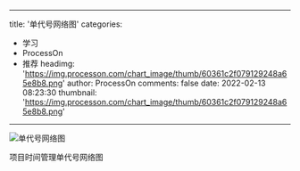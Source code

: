 
---
title: '单代号网络图'
categories: 
 - 学习
 - ProcessOn
 - 推荐
headimg: 'https://img.processon.com/chart_image/thumb/60361c2f079129248a65e8b8.png'
author: ProcessOn
comments: false
date: 2022-02-13 08:23:30
thumbnail: 'https://img.processon.com/chart_image/thumb/60361c2f079129248a65e8b8.png'
---

<div>   
<img class="thumb" alt="单代号网络图" src="https://img.processon.com/chart_image/thumb/60361c2f079129248a65e8b8.png" referrerpolicy="no-referrer">
<p>项目时间管理单代号网络图</p>  
</div>
            